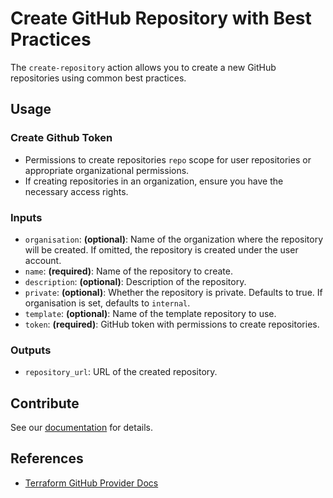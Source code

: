 # Create GitHub Repository with Best Practices

The `create-repository` action allows you to create a new GitHub repositories using common best practices.

## Usage

### Create Github Token

- Permissions to create repositories `repo` scope for user repositories or appropriate organizational permissions.
- If creating repositories in an organization, ensure you have the necessary access rights.

### Inputs

- `organisation`: **(optional)**: Name of the organization where the repository will be created. If omitted, the repository is created under the user account.
- `name`: **(required)**: Name of the repository to create.
- `description`: **(optional)**: Description of the repository.
- `private`: **(optional)**: Whether the repository is private. Defaults to true. If organisation is set, defaults to `internal`.
- `template`: **(optional)**: Name of the template repository to use.
- `token`: **(required)**: GitHub token with permissions to create repositories.

### Outputs

- `repository_url`: URL of the created repository.

## Contribute

See our [documentation](https://github.com/adelinosousa/terrafirma/blob/main/CONTRIBUTING.md) for details.

## References

- [Terraform GitHub Provider Docs](https://registry.terraform.io/providers/integrations/github/latest/docs)
